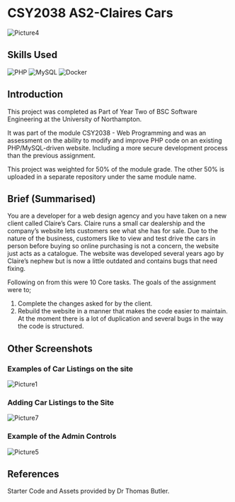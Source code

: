 # CSY2038 AS2-Claires Cars
![Picture4](https://github.com/emilyf99UniversityProjects/CSY2038-AS2-Claires-Cars/assets/72047699/23049d8f-2554-499d-b80c-f3e72d3bfb0f)


## Skills Used
![PHP](https://img.shields.io/badge/php-%23777BB4.svg?style=for-the-badge&logo=php&logoColor=white)
![MySQL](https://img.shields.io/badge/mysql-%2300f.svg?style=for-the-badge&logo=mysql&logoColor=white)
![Docker](https://img.shields.io/badge/docker-%230db7ed.svg?style=for-the-badge&logo=docker&logoColor=white)

## Introduction
This project was completed as Part of Year Two of BSC Software Engineering at the University of Northampton.

It was part of the module CSY2038 - Web Programming and was an assessment on the ability to modify and improve PHP code on
an existing PHP/MySQL-driven website. Including a more secure development process than the previous assignment.

This project was weighted for 50% of the module grade. The other 50% is uploaded in a separate repository under the same module name.

## Brief (Summarised)
You are a developer for a web design agency and you have taken on a new client called
Claire’s Cars. Claire runs a small car dealership and the company’s website lets customers
see what she has for sale. Due to the nature of the business, customers like to view and test
drive the cars in person before buying so online purchasing is not a concern, the website just
acts as a catalogue. The website was developed several years ago by Claire’s nephew but is
now a little outdated and contains bugs that need fixing. 

Following on from this were 10 Core tasks. The goals of the assignment were to;
1. Complete the changes asked for by the client.
2. Rebuild the website in a manner that makes the code easier to maintain. At the moment
there is a lot of duplication and several bugs in the way the code is structured.


## Other Screenshots

### Examples of Car Listings on the site
![Picture1](https://github.com/emilyf99UniversityProjects/CSY2038-AS2-Claires-Cars/assets/72047699/ce69068a-022f-4441-8980-935f4881c588)

### Adding Car Listings to the Site
![Picture7](https://github.com/emilyf99UniversityProjects/CSY2038-AS2-Claires-Cars/assets/72047699/ad8760d6-1430-4a2c-accf-bd2289afd352)
### Example of the Admin Controls
![Picture5](https://github.com/emilyf99UniversityProjects/CSY2038-AS2-Claires-Cars/assets/72047699/1b8111b4-b6bd-4cc8-b6a3-f4b151452cd8)

## References
Starter Code and Assets provided by Dr Thomas Butler.
